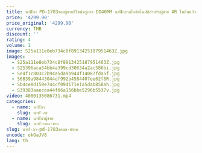 ```yaml
---
title: นาฬิกา PD-1783ของผู้ชายดีไซน์หรูหรา DD40MM นาฬิกากลไกอัตโนมัติสำหรับผู้ชาย AR ไพลินแก้ว NH36A วันที่
price: '4299.90'
price_original: '4299.90'
currency: THB
discount: ''
rating: 4
volume: 1
image: S25a111e8eb734c8f8913425187951463Z.jpg
images:
  - S25a111e8eb734c8f8913425187951463Z.jpg
  - S25396aca54bb4a399cd30634a2ac586bi.jpg
  - Se4f1c803c2b94a5da9b944f14087fda5f.jpg
  - S6839a98443044df992b4584407ee62f8R.jpg
  - Sb4ce8d159e744cf094171e1a5dab858ah.jpg
  - S39383aaecea44f66a156bbe5296b5537v.jpg
video: 4000135086731.mp4
categories:
  - name: นาฬิกา
    slug: นาฬ-กา
  - name: นาฬิกาผู้ชาย
    slug: นาฬ-กาผ-ชาย
slug: นาฬ-กา-pd-1783ของผ-ชายด
encode: okOaJV8
lang: th
---
```

  
